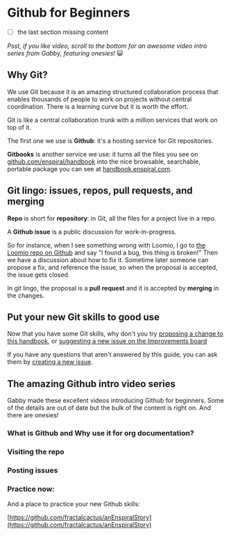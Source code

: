 # Github for Beginners

- [ ] the last section missing content

_Psst, if you like video, scroll to the bottom for an awesome video intro series from Gabby, featuring onesies!_ 😺

## Why Git?

We use Git because it is an amazing structured collaboration process that enables thousands of people to work on projects without central coordination. There is a learning curve but it is worth the effort.

Git is like a central collaboration trunk with a million services that work on top of it.

The first one we use is **Github**: it's a hosting service for Git repositories.

**Gitbooks** is another service we use: it turns all the files you see on [github.com/enspiral/handbook](http://github.com/enspiral/handbook) into the nice browsable, searchable, portable package you can see at [handbook.enspiral.com](http://handbook.enspiral.com).

## Git lingo: issues, repos, pull requests, and merging

**Repo** is short for **repository**: in Git, all the files for a project live in a repo.

A **Github issue** is a public discussion for work-in-progress.

So for instance, when I see something wrong with Loomio, I go to [the Loomio repo on Github](http://github.com/loomio/loomio/issues) and say "I found a bug, this thing is broken!" Then we have a discussion about how to fix it. Sometime later someone can propose a fix, and reference the issue, so when the proposal is accepted, the issue gets closed.

In git lingo, the proposal is a **pull request** and it is accepted by **merging** in the changes.

## Put your new Git skills to good use

Now that you have some Git skills, why don't you try [proposing a change to this handbook](../#contributing-to-the-handbook), or [suggesting a new issue on the Improvements board](https://github.com/enspiral/handbook/tree/d3234f4c1fe3afc87e5231beeb2d3926aee696d2/guides/improvements.html)

If you have any questions that aren't answered by this guide, you can ask them by [creating a new issue](https://github.com/enspiral/handbook/issues/new).

## The amazing Github intro video series

Gabby made these excellent videos introducing Github for beginners. Some of the details are out of date but the bulk of the content is right on. And there are onesies!

### What is Github and Why use it for org documentation?

### Visiting the repo

### Posting issues

### Practice now:

And a place to practice your new Github skills:

[https://github.com/fractalcactus/anEnspiralStory](https://github.com/fractalcactus/anEnspiralStory)

